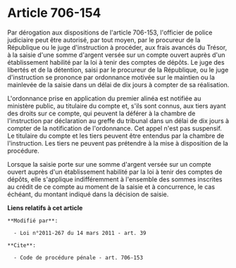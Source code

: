 # Article 706-154

Par dérogation aux dispositions de l'article 706-153, l'officier de police judiciaire peut être autorisé, par tout moyen, par
le procureur de la République ou le juge d'instruction à procéder, aux frais avancés du Trésor, à la saisie d'une somme
d'argent versée sur un compte ouvert auprès d'un établissement habilité par la loi à tenir des comptes de dépôts. Le juge des
libertés et de la détention, saisi par le procureur de la République, ou le juge d'instruction se prononce par ordonnance
motivée sur le maintien ou la mainlevée de la saisie dans un délai de dix jours à compter de sa réalisation.

L'ordonnance prise en application du premier alinéa est notifiée au ministère public, au titulaire du compte et, s'ils sont
connus, aux tiers ayant des droits sur ce compte, qui peuvent la déférer à la chambre de l'instruction par déclaration au
greffe du tribunal dans un délai de dix jours à compter de la notification de l'ordonnance. Cet appel n'est pas suspensif. Le
titulaire du compte et les tiers peuvent être entendus par la chambre de l'instruction. Les tiers ne peuvent pas prétendre à
la mise à disposition de la procédure. 

Lorsque la saisie porte sur une somme d'argent versée sur un compte ouvert auprès d'un établissement habilité par la loi à
tenir des comptes de dépôts, elle s'applique indifféremment à l'ensemble des sommes inscrites au crédit de ce compte au
moment de la saisie et à concurrence, le cas échéant, du montant indiqué dans la décision de saisie.

**Liens relatifs à cet article**

	**Modifié par**:

	  - Loi n°2011-267 du 14 mars 2011 - art. 39

	**Cite**:

	  - Code de procédure pénale - art. 706-153
